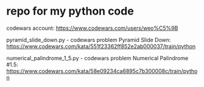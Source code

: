 # repo for my python code
codewars account: https://www.codewars.com/users/weo%C5%9B

pyramid_slide_down.py - codewars problem Pyramid Slide Down: https://www.codewars.com/kata/551f23362ff852e2ab000037/train/python

numerical_palindrome_1_5.py - codewars problem Numerical Palindrome #1.5: https://www.codewars.com/kata/58e09234ca6895c7b300008c/train/python
